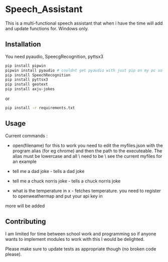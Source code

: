 # Speech_Assistant

This is a multi-functional speech assistant that when i have the time will add and update functions for. Windows only.

## Installation

You need pyaudio, SpeecgRecognition, pyttsx3
```bash
pip install pipwin
pipwin install pyaudio # couldnt get pyaudio with just pip on my pc so had to use pipwin 
pip install SpeechRecognition 
pip install pyttsx3
pip install geotext
pip install axju-jokes
```
or
```bash
pip install -r requirements.txt
```

## Usage

Current commands : 

* open(filename) for this to work you need to edit the myfiles.json with the program alias (for eg chrome) and then the path to the executeable. The alias must be lowercase and all \ need to be \\ see the current myfiles for an example

* tell me a dad joke - tells a dad joke

* tell me a chuck norris joke - tells a chuck norris joke

* what is the temperature in x - fetches temperature. you need to register to openweathermap and put your api key in

more will be added

## Contributing
I am limited for time between school work and programming so if anyone wants to implement modules to work with this I would be delighted.

Please make sure to update tests as appropriate though (no broken code please).

